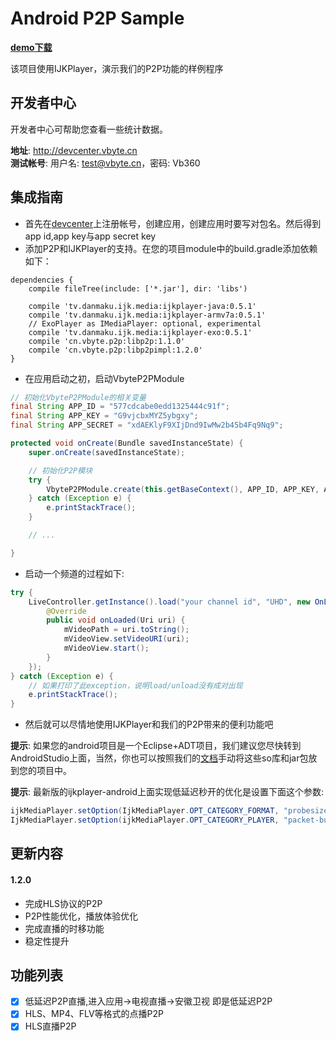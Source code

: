 Android P2P Sample
===

**[demo下载][]**

该项目使用IJKPlayer，演示我们的P2P功能的样例程序

## 开发者中心

开发者中心可帮助您查看一些统计数据。

**地址**: http://devcenter.vbyte.cn  
**测试帐号**: 用户名: test@vbyte.cn，密码: Vb360  

## 集成指南

- 首先在[devcenter](http://devcenter.vbyte.cn)上注册帐号，创建应用，创建应用时要写对包名。然后得到app id,app key与app secret key
- 添加P2P和IJKPlayer的支持。在您的项目module中的build.gradle添加依赖如下：
```
dependencies {
    compile fileTree(include: ['*.jar'], dir: 'libs')

    compile 'tv.danmaku.ijk.media:ijkplayer-java:0.5.1'
    compile 'tv.danmaku.ijk.media:ijkplayer-armv7a:0.5.1'
    // ExoPlayer as IMediaPlayer: optional, experimental
    compile 'tv.danmaku.ijk.media:ijkplayer-exo:0.5.1'
    compile 'cn.vbyte.p2p:libp2p:1.1.0'
    compile 'cn.vbyte.p2p:libp2pimpl:1.2.0'
}
```
- 在应用启动之初，启动VbyteP2PModule
```java
// 初始化VbyteP2PModule的相关变量
final String APP_ID = "577cdcabe0edd1325444c91f";
final String APP_KEY = "G9vjcbxMYZ5ybgxy";
final String APP_SECRET = "xdAEKlyF9XIjDnd9IwMw2b45b4Fq9Nq9";

protected void onCreate(Bundle savedInstanceState) {
    super.onCreate(savedInstanceState);

    // 初始化P2P模块
    try {
        VbyteP2PModule.create(this.getBaseContext(), APP_ID, APP_KEY, APP_SECRET);
    } catch (Exception e) {
        e.printStackTrace();
    }

    // ... 

}
```
- 启动一个频道的过程如下:
```java
try {
    LiveController.getInstance().load("your channel id", "UHD", new OnLoadedListener() {
        @Override
        public void onLoaded(Uri uri) {
            mVideoPath = uri.toString();
            mVideoView.setVideoURI(uri);
            mVideoView.start();
        }
    });
} catch (Exception e) {
    // 如果打印了此exception，说明load/unload没有成对出现
    e.printStackTrace();
}
```
- 然后就可以尽情地使用IJKPlayer和我们的P2P带来的便利功能吧

**提示**: 如果您的android项目是一个Eclipse+ADT项目，我们建议您尽快转到AndroidStudio上面，当然，你也可以按照我们的[文档][]手动将这些so库和jar包放到您的项目中。

**提示**: 最新版的ijkplayer-android上面实现低延迟秒开的优化是设置下面这个参数:
```java
ijkMediaPlayer.setOption(IjkMediaPlayer.OPT_CATEGORY_FORMAT, "probesize", 4096);
IjkMediaPlayer.setOption(ijkMediaPlayer.OPT_CATEGORY_PLAYER, "packet-buffering", 0);
```

## 更新内容

#### 1.2.0
- 完成HLS协议的P2P
- P2P性能优化，播放体验优化
- 完成直播的时移功能
- 稳定性提升

## 功能列表

- [x] 低延迟P2P直播,进入应用->电视直播->安徽卫视 即是低延迟P2P 
- [x] HLS、MP4、FLV等格式的点播P2P  
- [x] HLS直播P2P

[demo下载]: http://www.vbyte.cn/app/android-apk/ijkplayer-sample-all32-debug.apk
[文档]: https://github.com/Vbytes/libp2pimpl-android/blob/master/README.md
